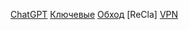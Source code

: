 [ChatGPT](https://chat.openai.com/)
[Ключевые](https://github.com/willwulfken/MidJourney-Styles-and-Keywords-Reference/tree/main/Pages/MJ_V4/Style_Pages)
[Обход](https://www.youtube.com/watch?v=qk7cinI2uhY&ab_channel=%D0%90%D0%BB%D0%B5%D0%BA%D1%81%D0%B0%D0%BD%D0%B4%D1%80%D0%9A%D0%BB%D1%8E%D0%B5%D0%B2)
[ReCla]
[VPN](https://fuckrkn1.org/#ru)

